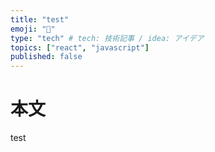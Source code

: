 ```yaml
---
title: "test"
emoji: "🕌"
type: "tech" # tech: 技術記事 / idea: アイデア
topics: ["react", "javascript"]
published: false
---
```

 # 本文
test